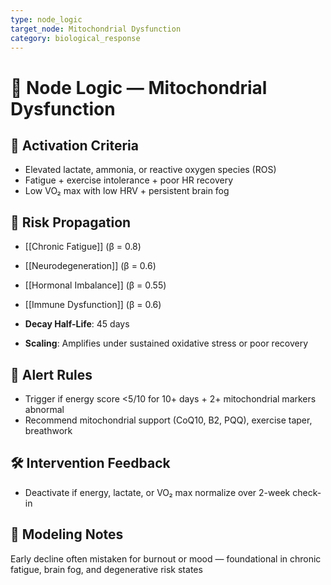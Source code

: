 ```yaml
---
type: node_logic
target_node: Mitochondrial Dysfunction
category: biological_response
---
```


# 🧠 Node Logic — Mitochondrial Dysfunction

## 🔑 Activation Criteria
- Elevated lactate, ammonia, or reactive oxygen species (ROS)
- Fatigue + exercise intolerance + poor HR recovery
- Low VO₂ max with low HRV + persistent brain fog

## 🔁 Risk Propagation
- [[Chronic Fatigue]] (β = 0.8)
- [[Neurodegeneration]] (β = 0.6)
- [[Hormonal Imbalance]] (β = 0.55)
- [[Immune Dysfunction]] (β = 0.6)

- **Decay Half-Life**: 45 days
- **Scaling**: Amplifies under sustained oxidative stress or poor recovery

## 🚨 Alert Rules
- Trigger if energy score <5/10 for 10+ days + 2+ mitochondrial markers abnormal
- Recommend mitochondrial support (CoQ10, B2, PQQ), exercise taper, breathwork

## 🛠 Intervention Feedback
- Deactivate if energy, lactate, or VO₂ max normalize over 2-week check-in

## 🧠 Modeling Notes
Early decline often mistaken for burnout or mood — foundational in chronic fatigue, brain fog, and degenerative risk states

